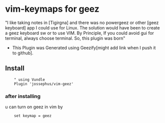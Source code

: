 # vim-keymaps for geez
"I like taking notes in [Tigirgna] and there was no powergeez or other [geez keyboard] app I could use for Linux. The solution would have been to create a geez keyboard sw or to use VIM. By Principle, If you could avoid gui for terminal, always choose terminal. So, this plugin was born"

- This Plugin was Generated using Geezify[might add link when I push it to github].

## Install
```vimscript
    " using Vundle
    Plugin 'jossephus/vim-geez'
```
### after installing 
u can turn on geez in vim by
```
	set keymap = geez
```
